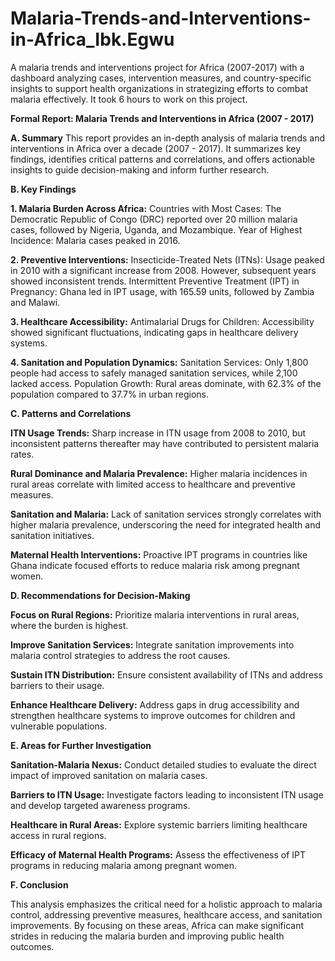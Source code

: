 # Malaria-Trends-and-Interventions-in-Africa_Ibk.Egwu
A malaria trends and interventions project for Africa (2007-2017) with a dashboard analyzing cases, intervention measures, and country-specific insights to support health organizations in strategizing efforts to combat malaria effectively. It took 6 hours to work on this project.

**Formal Report: Malaria Trends and Interventions in Africa (2007 - 2017)**

**A. Summary**
This report provides an in-depth analysis of malaria trends and interventions in Africa over a decade (2007 - 2017). It summarizes key findings, identifies critical patterns and correlations, and offers actionable insights to guide decision-making and inform further research.



**B. Key Findings**

**1. Malaria Burden Across Africa:**
Countries with Most Cases: The Democratic Republic of Congo (DRC) reported over 20 million malaria cases, followed by Nigeria, Uganda, and Mozambique.
Year of Highest Incidence: Malaria cases peaked in 2016.

**2. Preventive Interventions:**
Insecticide-Treated Nets (ITNs): Usage peaked in 2010 with a significant increase from 2008. However, subsequent years showed inconsistent trends.
Intermittent Preventive Treatment (IPT) in Pregnancy: Ghana led in IPT usage, with 165.59 units, followed by Zambia and Malawi.

**3. Healthcare Accessibility:**
Antimalarial Drugs for Children: Accessibility showed significant fluctuations, indicating gaps in healthcare delivery systems.

**4. Sanitation and Population Dynamics:**
Sanitation Services: Only 1,800 people had access to safely managed sanitation services, while 2,100 lacked access.
Population Growth: Rural areas dominate, with 62.3% of the population compared to 37.7% in urban regions.
 


**C. Patterns and Correlations**

**ITN Usage Trends:**
Sharp increase in ITN usage from 2008 to 2010, but inconsistent patterns thereafter may have contributed to persistent malaria rates.

**Rural Dominance and Malaria Prevalence:**
Higher malaria incidences in rural areas correlate with limited access to healthcare and preventive measures.

**Sanitation and Malaria:**
Lack of sanitation services strongly correlates with higher malaria prevalence, underscoring the need for integrated health and sanitation initiatives.

**Maternal Health Interventions:**
Proactive IPT programs in countries like Ghana indicate focused efforts to reduce malaria risk among pregnant women.
 


**D. Recommendations for Decision-Making**

**Focus on Rural Regions:**
Prioritize malaria interventions in rural areas, where the burden is highest.

**Improve Sanitation Services:**
Integrate sanitation improvements into malaria control strategies to address the root causes.

**Sustain ITN Distribution:**
Ensure consistent availability of ITNs and address barriers to their usage.

**Enhance Healthcare Delivery:**
Address gaps in drug accessibility and strengthen healthcare systems to improve outcomes for children and vulnerable populations.
 


**E. Areas for Further Investigation**

**Sanitation-Malaria Nexus:**
Conduct detailed studies to evaluate the direct impact of improved sanitation on malaria cases.

**Barriers to ITN Usage:**
Investigate factors leading to inconsistent ITN usage and develop targeted awareness programs.

**Healthcare in Rural Areas:**
Explore systemic barriers limiting healthcare access in rural regions.

**Efficacy of Maternal Health Programs:**
Assess the effectiveness of IPT programs in reducing malaria among pregnant women.
 


**F. Conclusion**

This analysis emphasizes the critical need for a holistic approach to malaria control, addressing preventive measures, healthcare access, and sanitation improvements. By focusing on these areas, Africa can make significant strides in reducing the malaria burden and improving public health outcomes.
